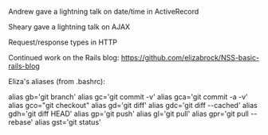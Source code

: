 Andrew gave a lightning talk on date/time in ActiveRecord

Sheary gave a lightning talk on AJAX 

Request/response types in HTTP

Continued work on the Rails blog: https://github.com/elizabrock/NSS-basic-rails-blog

Eliza's aliases (from .bashrc):

alias gb='git branch'
alias gc='git commit -v'
alias gca='git commit -a -v'
alias gco="git checkout"
alias gd='git diff'
alias gdc='git diff --cached'
alias gdh='git diff HEAD'
alias gp='git push'
alias gl='git pull'
alias gpr='git pull --rebase'
alias gst='git status'
